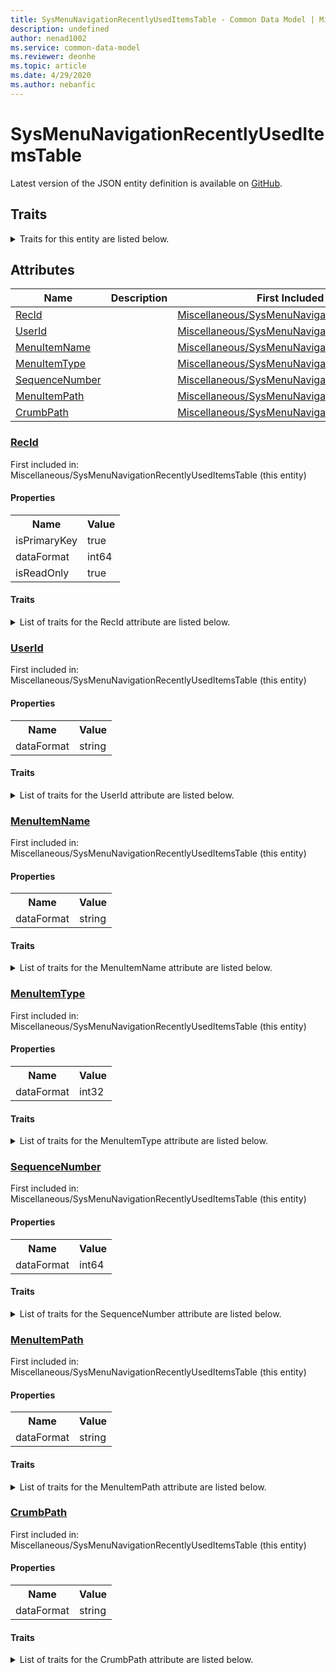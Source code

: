 ```yaml
---
title: SysMenuNavigationRecentlyUsedItemsTable - Common Data Model | Microsoft Docs
description: undefined
author: nenad1002
ms.service: common-data-model
ms.reviewer: deonhe
ms.topic: article
ms.date: 4/29/2020
ms.author: nebanfic
---
```


# SysMenuNavigationRecentlyUsedItemsTable

  
 Latest version of the JSON entity definition is available on <a href="https://github.com/Microsoft/CDM/tree/master/schemaDocuments/core/operationsCommon/Tables/System/SystemAdministration/Miscellaneous/SysMenuNavigationRecentlyUsedItemsTable.cdm.json" target="_blank">GitHub</a>.  

## Traits

<details>
<summary>Traits for this entity are listed below.  
</summary>

**is.identifiedBy**  
  names a specifc identity attribute to use with an entity  <table><tr><th>Parameter</th><th>Value</th><th>Data type</th><th>Explanation</th></tr><tr><td>attribute</td><td>[SysMenuNavigationRecentlyUsedItemsTable/(resolvedAttributes)/RecId](#RecId)</td><td>attribute</td><td></td></tr></table>

**is.CDM.entityVersion**  
  <table><tr><th>Parameter</th><th>Value</th><th>Data type</th><th>Explanation</th></tr><tr><td>versionNumber</td><td>"1.0.0"</td><td>string</td><td>semantic version number of the entity</td></tr></table>

**is.application.releaseVersion**  
  <table><tr><th>Parameter</th><th>Value</th><th>Data type</th><th>Explanation</th></tr><tr><td>releaseVersion</td><td>"10.0.13.0"</td><td>string</td><td>semantic version number of the application introducing this entity</td></tr></table>

</details>

## Attributes

|Name|Description|First Included in Instance|
|---|---|---|
|[RecId](#RecId)||<a href="SysMenuNavigationRecentlyUsedItemsTable.md" target="_blank">Miscellaneous/SysMenuNavigationRecentlyUsedItemsTable</a>|
|[UserId](#UserId)||<a href="SysMenuNavigationRecentlyUsedItemsTable.md" target="_blank">Miscellaneous/SysMenuNavigationRecentlyUsedItemsTable</a>|
|[MenuItemName](#MenuItemName)||<a href="SysMenuNavigationRecentlyUsedItemsTable.md" target="_blank">Miscellaneous/SysMenuNavigationRecentlyUsedItemsTable</a>|
|[MenuItemType](#MenuItemType)||<a href="SysMenuNavigationRecentlyUsedItemsTable.md" target="_blank">Miscellaneous/SysMenuNavigationRecentlyUsedItemsTable</a>|
|[SequenceNumber](#SequenceNumber)||<a href="SysMenuNavigationRecentlyUsedItemsTable.md" target="_blank">Miscellaneous/SysMenuNavigationRecentlyUsedItemsTable</a>|
|[MenuItemPath](#MenuItemPath)||<a href="SysMenuNavigationRecentlyUsedItemsTable.md" target="_blank">Miscellaneous/SysMenuNavigationRecentlyUsedItemsTable</a>|
|[CrumbPath](#CrumbPath)||<a href="SysMenuNavigationRecentlyUsedItemsTable.md" target="_blank">Miscellaneous/SysMenuNavigationRecentlyUsedItemsTable</a>|

### <a href=#RecId name="RecId">RecId</a>

First included in: Miscellaneous/SysMenuNavigationRecentlyUsedItemsTable (this entity)  

#### Properties

<table><tr><th>Name</th><th>Value</th></tr><tr><td>isPrimaryKey</td><td>true</td></tr><tr><td>dataFormat</td><td>int64</td></tr><tr><td>isReadOnly</td><td>true</td></tr></table>

#### Traits

<details>
<summary>List of traits for the RecId attribute are listed below.</summary>

**is.dataFormat.integer**  
**is.dataFormat.big**  
**is.identifiedBy**  
names a specifc identity attribute to use with an entity  <table><tr><th>Parameter</th><th>Value</th><th>Data type</th><th>Explanation</th></tr><tr><td>attribute</td><td>[SysMenuNavigationRecentlyUsedItemsTable/(resolvedAttributes)/RecId](#RecId)</td><td>attribute</td><td></td></tr></table>

**is.readOnly**  
**is.dataFormat.integer**  
**is.dataFormat.big**  
</details>

### <a href=#UserId name="UserId">UserId</a>

First included in: Miscellaneous/SysMenuNavigationRecentlyUsedItemsTable (this entity)  

#### Properties

<table><tr><th>Name</th><th>Value</th></tr><tr><td>dataFormat</td><td>string</td></tr></table>

#### Traits

<details>
<summary>List of traits for the UserId attribute are listed below.</summary>

**is.dataFormat.character**  
**is.dataFormat.big**  
**is.dataFormat.array**  
**is.dataFormat.character**  
**is.dataFormat.array**  
</details>

### <a href=#MenuItemName name="MenuItemName">MenuItemName</a>

First included in: Miscellaneous/SysMenuNavigationRecentlyUsedItemsTable (this entity)  

#### Properties

<table><tr><th>Name</th><th>Value</th></tr><tr><td>dataFormat</td><td>string</td></tr></table>

#### Traits

<details>
<summary>List of traits for the MenuItemName attribute are listed below.</summary>

**is.dataFormat.character**  
**is.dataFormat.big**  
**is.dataFormat.array**  
**is.dataFormat.character**  
**is.dataFormat.array**  
</details>

### <a href=#MenuItemType name="MenuItemType">MenuItemType</a>

First included in: Miscellaneous/SysMenuNavigationRecentlyUsedItemsTable (this entity)  

#### Properties

<table><tr><th>Name</th><th>Value</th></tr><tr><td>dataFormat</td><td>int32</td></tr></table>

#### Traits

<details>
<summary>List of traits for the MenuItemType attribute are listed below.</summary>

**is.dataFormat.integer**  
**is.dataFormat.integer**  
</details>

### <a href=#SequenceNumber name="SequenceNumber">SequenceNumber</a>

First included in: Miscellaneous/SysMenuNavigationRecentlyUsedItemsTable (this entity)  

#### Properties

<table><tr><th>Name</th><th>Value</th></tr><tr><td>dataFormat</td><td>int64</td></tr></table>

#### Traits

<details>
<summary>List of traits for the SequenceNumber attribute are listed below.</summary>

**is.dataFormat.integer**  
**is.dataFormat.big**  
**is.dataFormat.integer**  
**is.dataFormat.big**  
</details>

### <a href=#MenuItemPath name="MenuItemPath">MenuItemPath</a>

First included in: Miscellaneous/SysMenuNavigationRecentlyUsedItemsTable (this entity)  

#### Properties

<table><tr><th>Name</th><th>Value</th></tr><tr><td>dataFormat</td><td>string</td></tr></table>

#### Traits

<details>
<summary>List of traits for the MenuItemPath attribute are listed below.</summary>

**is.dataFormat.character**  
**is.dataFormat.big**  
**is.dataFormat.array**  
**is.dataFormat.character**  
**is.dataFormat.array**  
</details>

### <a href=#CrumbPath name="CrumbPath">CrumbPath</a>

First included in: Miscellaneous/SysMenuNavigationRecentlyUsedItemsTable (this entity)  

#### Properties

<table><tr><th>Name</th><th>Value</th></tr><tr><td>dataFormat</td><td>string</td></tr></table>

#### Traits

<details>
<summary>List of traits for the CrumbPath attribute are listed below.</summary>

**is.dataFormat.character**  
**is.dataFormat.big**  
**is.dataFormat.array**  
**is.dataFormat.character**  
**is.dataFormat.array**  
</details>
